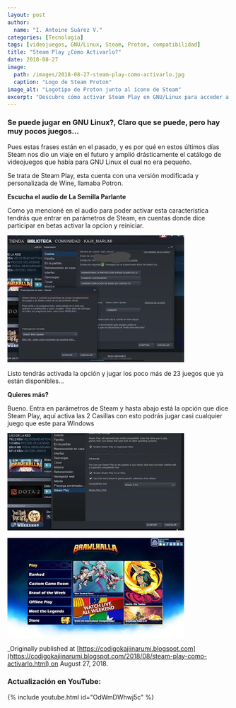 ```yaml
---
layout: post
author:
  name: "I. Antoine Suárez V."
categories: [Tecnología]
tags: [videojuegos, GNU/Linux, Steam, Proton, compatibilidad]
title: "Steam Play ¿Cómo Activarlo?"
date: 2018-08-27
image:
  path: /images/2018-08-27-steam-play-como-activarlo.jpg
  caption: "Logo de Steam Proton"
image_alt: "Logotipo de Proton junto al ícono de Steam"
excerpt: "Descubre cómo activar Steam Play en GNU/Linux para acceder a una amplia gama de videojuegos de Windows gracias a Proton, la capa de compatibilidad integrada por Valve."
---
```


### Se puede jugar en GNU Linux?, Claro que se puede, pero hay muy pocos juegos…

Pues estas frases están en el pasado, y es por qué en estos últimos días Steam nos dio un viaje en el futuro y amplió drásticamente el catálogo de videojuegos que había para GNU Linux el cual no era pequeño.

Se trata de Steam Play, esta cuenta con una versión modificada y personalizada de Wine, llamaba Potron.

**Escucha el audio de La Semilla Parlante**

Como ya mencioné en el audio para poder activar esta característica tendrás que entrar en parámetros de Steam, en cuentas donde dice participar en betas activar la opcion y reiniciar.

![](/images/2018-08-27-steam-play-como-activarlo1.jpg)

Listo tendrás activada la opción y jugar los poco más de 23 juegos que ya están disponibles…  

**Quieres más?**

Bueno. Entra en parámetros de Steam y hasta abajo está la opción que dice Steam Play, aquí activa las 2 Casillas con esto podrás jugar casi cualquier juego que este para Windows

![](/images/2018-08-27-steam-play-como-activarlo2.jpg)

![](/images/2018-08-27-steam-play-como-activarlo3.jpg)

_Originally published at [https://codigokajiinarumi.blogspot.com](https://codigokajiinarumi.blogspot.com/2018/08/steam-play-como-activarlo.html) on August 27, 2018.  
  
### Actualización en YouTube:

{% include youtube.html id="OdWmDWhwj5c" %}